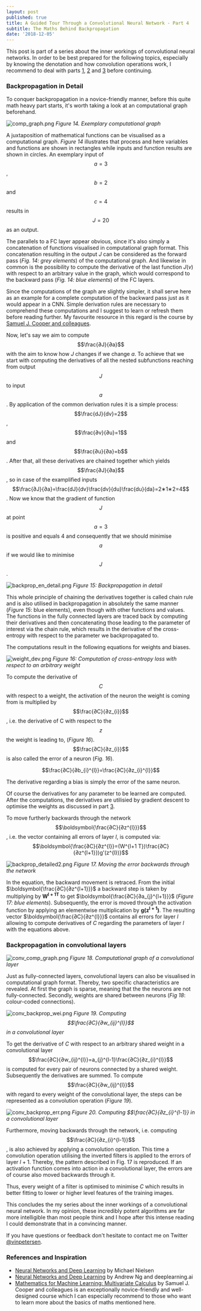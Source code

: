 ```yaml
---
layout: post
published: true
title: A Guided Tour Through a Convolutional Neural Network - Part 4
subtitle: The Maths Behind Backpropagation
date: '2018-12-05'
---
```

This post is part of a series about the inner workings of convolutional neural networks. In order to be best prepared for the following topics, especially by knowing the denotation and how convolution operations work, I recommend to deal with parts [1](https://vinpetersen.github.io/2018-11-23-a-guided-tour-through-a-convolutional-neural-network-part-1/), [2](https://vinpetersen.github.io/2018-11-25-a-guided-tour-through-a-convolutional-neural-network-part-2/) and [3](https://vinpetersen.github.io/2019-11-29-a-guided-tour-through-a-convolutional-neural-network-part-3/) before continuing.

### Backpropagation in Detail

To conquer backpropagation in a novice-friendly manner, before this quite math heavy part starts, it's worth taking a look at an computational graph beforehand.

![comp_graph.png]({{site.baseurl}}/img/computational_graph.png)
*Figure 14. Exemplary computational graph*

A juxtaposition of mathematical functions can be visualised as a computational graph. *Figure 14* illustrates that process and here variables and functions are shown in rectangles while inputs and function results are shown in circles. An exemplary input of $$a=3$$, $$b=2$$ and $$c=4$$ results in $$J=20$$ as an output.

The parallels to a FC layer appear obvious, since it's also simply a concatenation of functions visualised in computational graph format. This concatenation resulting in the output $J$ can be considered as the forward pass (*Fig. 14: grey elements*) of the computational graph. And likewise in common is the possibility to compute the derivative of the last function $J(v)$ with respect to an arbitrary value in the graph, which would correspond to the backward pass (*Fig. 14: blue elements*) of the FC layers.

Since the computations of the graph are slightly simpler, it shall serve here as an example for a complete computation of the backward pass just as it would appear in a CNN. Simple derivation rules are necessary to comprehend these computations and I suggest to learn or refresh them before reading further. My favourite resource in this regard is the course by [Samuel J. Cooper and colleagues](https://www.coursera.org/learn/multivariate-calculus-machine-learning).

Now, let's say we aim to compute $$\frac{∂J}{∂a}$$ with the aim to know how $J$ changes if we change $a$. To achieve that we start with computing the derivatives of all the nested subfunctions reaching from output $$J$$ to input $$a$$. By application of the common derivation rules it is a simple process: $$\frac{dJ}{dv}=2$$, $$\frac{∂v}{∂u}=1$$ and $$\frac{∂u}{∂a}=b$$. After that, all these derivatives are chained together which yields $$\frac{∂J}{∂a}$$, so in case of the examplified inputs $$\frac{∂J}{∂a}=\frac{dJ}{dv}\frac{dv}{du}\frac{du}{da}=2∗1∗2=4$$. Now we know that the gradient of function $$J$$ at point $$a=3$$ is positive and equals 4 and consequently that we should minimise $$a$$ if we would like to minimise $$J$$. 

![backprop_en_detail.png]({{site.baseurl}}/img/backprop_detailed.png)
*Figure 15: Backpropagation in detail*

This whole principle of chaining the derivatives together is called chain rule and is also utilised in backpropagation in absolutely the same manner (*Figure 15*: blue elements), even though with other functions and values. The functions in the fully connected layers are traced back by computing their derivatives and then concatenating those leading to the parameter of interest via the chain rule, which results in the derivative of the cross-entropy with respect to the parameter we backpropagated to.

The computations result in the following equations for weights and biases.

![weight_dev.png]({{site.baseurl}}/img/weight_dev.png)
*Figure 16: Computation of cross-entropy loss with respect to an arbitrary weight*

To compute the derivative of $$C$$ with respect to a weight, the activation of the neuron the weight is coming from is multiplied by $$\frac{∂C}{∂z_{i}}$$, i.e. the derivative of C with respect to the $$z$$ the weight is leading to, (*Figure 16*). $$\frac{∂C}{∂z_{i}}$$ is also called the error of a neuron (*Fig. 16*).

$$\frac{∂C}{∂b_{i}^{l}}=\frac{∂C}{∂z_{i}^{l}}$$

The derivative regarding a bias is simply the error of the same neuron.

Of course the derivatives for any parameter to be learned are computed. After the computations, the derivatives are utilisied by gradient descent to optimise the weights as discussed in part [3](https://vinpetersen.github.io/2019-11-29-a-guided-tour-through-a-convolutional-neural-network-part-3/).

To move furtherly backwards through the network $$\boldsymbol{\frac{∂C}{∂z^{l}}}$$, i.e. the vector containing all errors of layer $l$, is computed via: 
$$\boldsymbol{\frac{∂C}{∂z^{l}}=(W^{l+1 T})\frac{∂C}{∂z^{l+1}})g'(z^{l})}$$


![backprop_detailed2.png]({{site.baseurl}}/img/backprop_detailed2.png)
*Figure 17. Moving the error backwards through the network*

In the equation, the backward movement is retraced. From the initial $\boldsymbol{\frac{∂C}{∂z^{l+1}}}$ a backward step is taken by multiplying by $\boldsymbol{W^{l+1T}}$ to get $\boldsymbol{\frac{∂C}{∂a_{j}^{l+1}}}$ (*Figure 17: blue elements*). Subsequently, the error is moved through the activation function by applying an elementwise multiplication by $\boldsymbol{g(z^{l+1})}$. The resulting vector $\boldsymbol{\frac{∂C}{∂z^{l}}}$ contains all errors for layer $l$  allowing to compute derivatives of $C$ regarding the parameters of layer $l$ with the equations above.

### Backpropagation in convolutional layers

![conv_comp_graph.png]({{site.baseurl}}/img/conv_comp_graph.png)
*Figure 18. Computational graph of a convolutional layer*

Just as fully-connected layers, convolutional layers can also be visualised in computational graph format. Thereby, two specific characteristics are revealed. At first the graph is sparse, meaning that the the neurons are not fully-connected. Secondly, weights are shared between neurons (*Fig 18*: colour-coded connections).

![conv_backprop_wei.png]({{site.baseurl}}/img/conv_backprop_wei.png)
*Figure 19. Computing $$\frac{∂C}{∂w_{ij}^{l}}$$ in a convolutional layer*

To get the derivative of $C$ with respect to an arbitrary shared weight in a convolutional layer $$\frac{∂C}{∂w_{ij}^{l}}=a_{j}^{l-1}\frac{∂C}{∂z_{i}^{l}}$$ is computed for every pair of neurons connected by a shared weight. Subsequently the derivatives are summed. To compute $$\frac{∂C}{∂w_{ij}^{l}}$$ with regard to every weight of the convolutional layer, the steps can be represented as a convolution operation (*Figure 19*).

![conv_backprop_err.png]({{site.baseurl}}/img/conv_backprop_err2.png)
*Figure 20. Computing *$$\frac{∂C}{∂z_{i}^{l-1}}* in a convolutional layer*

Furthermore, moving backwards through the network, i.e. computing $$\frac{∂C}{∂z_{i}^{l-1}}$$, is also achieved by applying a convolution operation. This time a convolution operation utilising the inverted filters is applied to the errors of layer $l+1$. Thereby, the pattern described in Fig. 17 is reproduced. If an activation function comes into action in a convolutional layer, the errors are of course also moved backwards through it.

Thus, every weight of a filter is optimised to minimise $C$ which results in better fitting to lower or higher level features of the training images.

This concludes the my series about the inner workings of a convolutional neural network. In my opinion, these incredibly potent algorithms are far more intelligible than most people think and I hope after this intense reading I could demonstrate that in a convincing manner.

If you have questions or feedback don't hesitate to contact me on Twitter [@vinpetersen](https://twitter.com/vinpetersen).

### References and Inspiration
* [Neural Networks and Deep Learning](http://neuralnetworksanddeeplearning.com/chap2.html) by Michael Nielsen
* [Neural Networks and Deep Learning](https://www.coursera.org/learn/neural-networks-deep-learning?specialization=deep-learning) by Andrew Ng and deeplearning.ai
* [Mathematics for Machine Learning: Multivariate Calculus](https://www.coursera.org/learn/multivariate-calculus-machine-learning) by Samuel J. Cooper and colleagues is an exceptionally novice-friendly and well-designed course which I can especially recommend to those who want to learn more about the basics of maths mentioned here.
